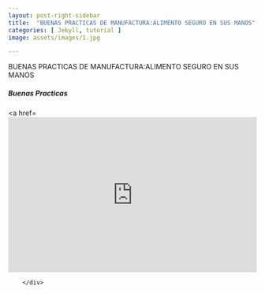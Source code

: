 ```yaml
---
layout: post-right-sidebar
title:  "BUENAS PRACTICAS DE MANUFACTURA:ALIMENTO SEGURO EN SUS MANOS"
categories: [ Jekyll, tutorial ]
image: assets/images/1.jpg

---
```

BUENAS PRACTICAS DE MANUFACTURA:ALIMENTO SEGURO EN SUS MANOS
        <div class="section-title">
             <h5><span>Buenas Practicas</span></h5>
           <a href=</a>
        <iframe style="width:100%;" height="315" src="https://www.youtube.com/embed/d_m4T2h9XiY?rel=0&showinfo=0" frameborder="0" allowfullscreen></iframe>
        
        </div>
